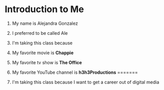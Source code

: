 # Introduction to Me

1. My name is Alejandra Gonzalez

1. I preferred to be called Ale


1. I'm taking this class because

1. My favorite movie is **Chappie**

1. My favorite tv show is **The Office**

1. My favorite YouTube channel is **h3h3Productions**
=======
1. I'm taking this class because I want to get a career out of digital media

